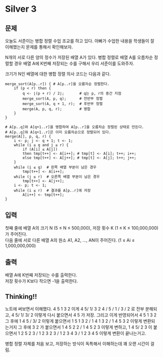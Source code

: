 # Silver 3

## 문제  
오늘도 서준이는 병합 정렬 수업 조교를 하고 있다. 아빠가 수업한 내용을 학생들이 잘 이해했는지 문제를 통해서 확인해보자.  

N개의 서로 다른 양의 정수가 저장된 배열 A가 있다. 병합 정렬로 배열 A를 오름차순 정렬할 경우 배열 A에 K번째 저장되는 수를 구해서 우리 서준이를 도와주자.  

크기가 N인 배열에 대한 병합 정렬 의사 코드는 다음과 같다.

    merge_sort(A[p..r]) { # A[p..r]을 오름차순 정렬한다.
        if (p < r) then {
            q <- ⌊(p + r) / 2⌋;       # q는 p, r의 중간 지점
            merge_sort(A, p, q);      # 전반부 정렬
            merge_sort(A, q + 1, r);  # 후반부 정렬
            merge(A, p, q, r);        # 병합
        }
    }
    
    # A[p..q]와 A[q+1..r]을 병합하여 A[p..r]을 오름차순 정렬된 상태로 만든다.
    # A[p..q]와 A[q+1..r]은 이미 오름차순으로 정렬되어 있다.
    merge(A[], p, q, r) {
        i <- p; j <- q + 1; t <- 1;
        while (i ≤ q and j ≤ r) {
            if (A[i] ≤ A[j])
            then tmp[t++] <- A[i++]; # tmp[t] <- A[i]; t++; i++;
            else tmp[t++] <- A[j++]; # tmp[t] <- A[j]; t++; j++;
        }
        while (i ≤ q)  # 왼쪽 배열 부분이 남은 경우
            tmp[t++] <- A[i++];
        while (j ≤ r)  # 오른쪽 배열 부분이 남은 경우
            tmp[t++] <- A[j++];
        i <- p; t <- 1;
        while (i ≤ r)  # 결과를 A[p..r]에 저장
            A[i++] <- tmp[t++]; 
    }

## 입력  
첫째 줄에 배열 A의 크기 N (5 ≤ N ≤ 500,000), 저장 횟수 K (1 ≤ K ≤ 100,000,000)가 주어진다.  
다음 줄에 서로 다른 배열 A의 원소 A1, A2, ..., AN이 주어진다. (1 ≤ Ai ≤ 1,000,000,000)

## 출력  
배열 A에 K번째 저장되는 수를 출력한다.  
저장 횟수가 K보다 작으면 -1을 출력한다.

## Thinking!!
노트에 써보면서 이해했다. 4 5 1 3 2 이게 4 5/ 1/ 3 2 4 / 5 / 1 / 3 / 2 로 전부 분해되고,
4 5/ 1/ 3/ 2 이렇게 다시 붙으면서 4 5 가 저장. 그리고 이게 반영되어서 4 5 1 3 2
그 후에 1 4 5 / 3/ 2 이렇게 붙으면서 1 5 1 3 2 / 1 4 1 3 2 / 1 4 5 3 2 이렇게 변환되는거지
그 후에 3 2 가 붙으면서 1 4 5 2 2 / 1 4 5 2 3 이렇게 변하고, 1 4 5/ 2 3 이 붙으면서
1 2 5 2 3 / 1 2 3 2 3 / 1 2 3 4 3 / 1 2 3 4 5 이렇게 변환이 끝나는거고.

병합 정렬 자체를 처음 보고, 저장하는 방식이 독특해서 이해하는데 꽤 오랜 시간이 걸림.
